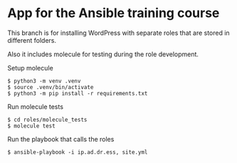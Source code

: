 # App for the Ansible training course

This branch is for installing WordPress with separate roles that are stored in different folders.

Also it includes molecule for testing during the role development.

Setup molecule

```shell
$ python3 -m venv .venv
$ source .venv/bin/activate
$ python3 -m pip install -r requirements.txt
```

Run molecule tests

```shell
$ cd roles/molecule_tests
$ molecule test
```

Run the playbook that calls the roles

```shell
$ ansible-playbook -i ip.ad.dr.ess, site.yml
```
